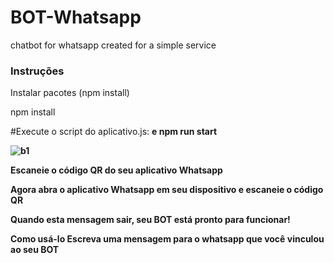 # BOT-Whatsapp
chatbot for whatsapp created for a simple service
<h3> Instruções </h3>
Instalar pacotes (npm install)

npm install

#Execute o script do aplicativo.js:
<b> e npm run start <b>

![b1](https://user-images.githubusercontent.com/71909065/134195040-ba030478-8e20-4d8c-9fb2-4b85266a08c7.png)

Escaneie o código QR do seu aplicativo Whatsapp

Agora abra o aplicativo Whatsapp em seu dispositivo e escaneie o código QR

Quando esta mensagem sair, seu BOT está pronto para funcionar!

Como usá-lo
Escreva uma mensagem para o whatsapp que você vinculou ao seu BOT
